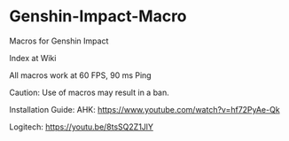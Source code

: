 # Genshin-Impact-Macro
Macros for Genshin Impact

Index at Wiki

All macros work at 60 FPS, 90 ms Ping

Caution: Use of macros may result in a ban.

Installation Guide:
AHK: https://www.youtube.com/watch?v=hf72PyAe-Qk

Logitech: https://youtu.be/8tsSQ2Z1JlY
